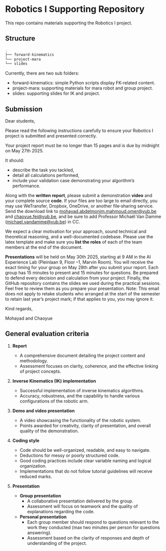# Robotics I Supporting Repository

This repo contains materials supporting the Robotics I project.

## Structure 

```bash
.
├── forward-kinematics
└── project-mara
└── slides
```

Currently, there are two sub folders:

- forward-kinematics: simple Python scripts display FK-related content.
- project-mara: supporting materials for mara robot and group project.
- slides: supporting slides for IK and project.

## Submission
Dear students,

Please read the following instructions carefully to ensure your Robotics I project is submitted and presented correctly. 

Your project report must be no longer than 15 pages and is due by midnight on May 27th 2025. 

It should:
- describe the task you tackled,
- detail all calculations performed,
- include your validation case demonstrating your algorithm’s performance.

Along with the **written report**, please submit a demonstration **video** and your complete source **code**. If your files are too large to email directly, you may use WeTransfer, Dropbox, OneDrive, or another file‐sharing service. Send the download link to mohayad.abdelmonim.mahmoud.omer@vub.be and chaoyue.fei@vub.be, and be sure to add Professor Michaël Van Damme (michael.vandamme@vub.be) in CC.

We expect a clear motivation for your approach, sound technical and theoretical reasoning, and a well-documented codebase. Please use the latex template and make sure you **list the roles** of each of the team members at the end of the document.

**Presentations** will be held on May 30th 2025, starting at 9 AM in the AI Experience Lab (Pleinlaan 9, Floor –1, Marvin Room). You will receive the exact timing for your group on May 28th after you submit your report. Each group has 15 minutes to present and 15 minutes for questions. Be prepared to defend every decision and calculation from your project.
Finally, the GitHub repository contains the slides we used during the practical sessions. Feel free to review them as you prepare your presentation. 
Note:  This email does not apply to retake students who arranged at the start of the semester to retain last year’s project mark; if that applies to you, you may ignore it.

Kind regards,

Mohayad and Chaoyue

## General evaluation criteria 

1. **Report**  
   - A comprehensive document detailing the project content and methodology.  
   - Assessment focuses on clarity, coherence, and the effective linking of project concepts.

2. **Inverse Kinematics (IK) implementation**  
   - Successful implementation of inverse kinematics algorithms.  
   - Accuracy, robustness, and the capability to handle various configurations of the robotic arm.

3. **Demo and video presentation**  
   - A video showcasing the functionality of the robotic system.  
   - Points awarded for creativity, clarity of presentation, and overall quality of the demonstration.

4. **Coding style**  
   - Code should be well-organized, readable, and easy to navigate.  
   - Deductions for messy or poorly structured code.  
   - Good coding practices include clear variable naming and logical organization.  
   - Implementations that do not follow tutorial guidelines will receive reduced marks.

5. **Presentation**  
   - **Group presentation**  
     - A collaborative presentation delivered by the group. 
     - Assessment will focus on teamwork and the quality of explanations regarding the code.  
   - **Personal presentation**  
     - Each group member should respond to questions relevant to the work they conducted (max two minutes per person for questions answering).  
     - Assessment based on the clarity of responses and depth of understanding of the project.
